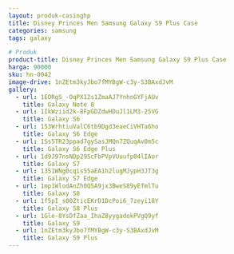 ```yaml
---
layout: produk-casinghp
title: Disney Princes Men Samsung Galaxy S9 Plus Case
categories: samsung
tags: galaxy

# Produk
product-title: Disney Princes Men Samsung Galaxy S9 Plus Case
harga: 90000
sku: hn-0042
image-drive: 1nZEtm3kyJbo7fMYBgW-c3y-S3BAxdJvM
gallery:
  - url: 1EORgS_-OqPX12s1ZmaAJ7YnhnGYFjAUv
    title: Galaxy Note 8
  - url: 1IkWziid2k-8FpGDZdwHDuJl1LM3-25VG
    title: Galaxy S6
  - url: 153WrhtiuValC6tb9Dgd3eaeCiVHTa6ho
    title: Galaxy S6 Edge
  - url: 1Ss5TR23ppad7gySasJMQn7ZQuqAv0m5c
    title: Galaxy S6 Edge Plus
  - url: 1d9J97nsNDp29ScFbPVpVUuufp04lIAor
    title: Galaxy S7
  - url: 1351WNg0cqis55aEA1h2lugMJypH3JT3g
    title: Galaxy S7 Edge
  - url: 1mp1WlodAnZh0Q5A9jx3BweS89yEfmlTu
    title: Galaxy S8
  - url: 1f5pI_s00ZticEKrD1DcPoi6_7zeyi18Y
    title: Galaxy S8 Plus
  - url: 1Gle-8YsDfZaa_IhaZ8yygadokPVgQ9yf
    title: Galaxy S9
  - url: 1nZEtm3kyJbo7fMYBgW-c3y-S3BAxdJvM
    title: Galaxy S9 Plus
---
```

